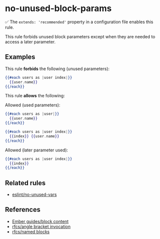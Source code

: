 # no-unused-block-params

✅ The `extends: 'recommended'` property in a configuration file enables this rule.

This rule forbids unused block parameters except when they are needed to access a later parameter.

## Examples

This rule **forbids** the following (unused parameters):

```hbs
{{#each users as |user index|}}
  {{user.name}}
{{/each}}
```

This rule **allows** the following:

Allowed (used parameters):

```hbs
{{#each users as |user|}}
  {{user.name}}
{{/each}}
```

```hbs
{{#each users as |user index|}}
  {{index}} {{user.name}}
{{/each}}
```

Allowed (later parameter used):

```hbs
{{#each users as |user index|}}
  {{index}}
{{/each}}
```

## Related rules

* [eslint/no-unused-vars](https://eslint.org/docs/rules/no-unused-vars)

## References

* [Ember guides/block content](https://guides.emberjs.com/release/components/block-content/)
* [rfcs/angle bracket invocation](https://emberjs.github.io/rfcs/0311-angle-bracket-invocation.html)
* [rfcs/named blocks](https://emberjs.github.io/rfcs/0226-named-blocks.html)
